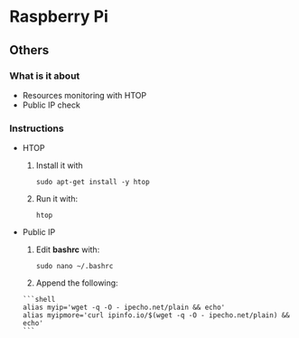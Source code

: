 # Raspberry Pi

## Others

### What is it about
- Resources monitoring with HTOP
- Public IP check

### Instructions
- HTOP
    1. Install it with
    
       ```shell
       sudo apt-get install -y htop
       ```
       
   2. Run it with:

       ```shell
       htop
       ```
     
- Public IP
    1. Edit **bashrc** with:
    
       ```shell
       sudo nano ~/.bashrc
       ```
    
    2. Append the following:
   
      ```shell
      alias myip='wget -q -O - ipecho.net/plain && echo'
      alias myipmore='curl ipinfo.io/$(wget -q -O - ipecho.net/plain) && echo'
      ```